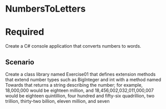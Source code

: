 # NumbersToLetters

# Required 

Create a C# console application that converts numbers to words.

## Scenario

Create a class library named Exercise01 that defines extension methods that extend number types such as BigInteger and int with a method named Towards that returns a string describing the number; for example, 18,000,000 would be eighteen million, and 18,456,002,032,011,000,007 would be eighteen quintillion, four hundred and fifty-six quadrillion, two trillion, thirty-two billion, eleven million, and seven
